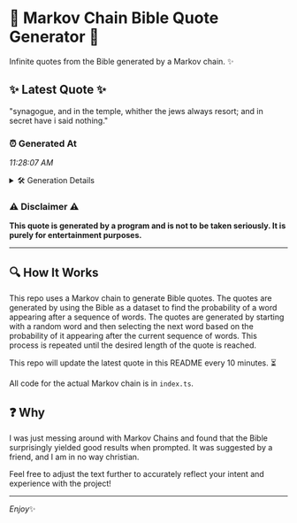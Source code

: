# 📖 Markov Chain Bible Quote Generator 📖

Infinite quotes from the Bible generated by a Markov chain. ✨

## ✨ Latest Quote ✨
"synagogue, and in the temple, whither the jews always resort; and in secret have i said nothing."

### ⏰ Generated At
*11:28:07 AM*

<details>
    <summary>🛠️ Generation Details</summary>
    <p>
        <strong>🌱 Seed:</strong> synagogue,<br>
        <strong>🔄 Iterations:</strong> 16<br>
        <strong>📜 Context History:</strong><br>[ synagogue, ]: and<br>[ synagogue,, and ]: in<br>[ synagogue,, and, in ]: the<br>[ synagogue,, and, in, the ]: temple,<br>[ synagogue,, and, in, the, temple, ]: whither<br>[ synagogue,, and, in, the, temple,, whither ]: the<br>[ and, in, the, temple,, whither, the ]: jews<br>[ in, the, temple,, whither, the, jews ]: always<br>[ the, temple,, whither, the, jews, always ]: resort;<br>[ temple,, whither, the, jews, always, resort; ]: and<br>[ whither, the, jews, always, resort;, and ]: in<br>[ the, jews, always, resort;, and, in ]: secret<br>[ jews, always, resort;, and, in, secret ]: have<br>[ always, resort;, and, in, secret, have ]: i<br>[ resort;, and, in, secret, have, i ]: said<br>[ and, in, secret, have, i, said ]: nothing.<br>
    </p>
</details>

### ⚠️ Disclaimer ⚠️
**This quote is generated by a program and is not to be taken seriously. It is purely for entertainment purposes.**

---

## 🔍 How It Works

This repo uses a Markov chain to generate Bible quotes. The quotes are generated by using the Bible as a dataset to find the probability of a word appearing after a sequence of words. The quotes are generated by starting with a random word and then selecting the next word based on the probability of it appearing after the current sequence of words. This process is repeated until the desired length of the quote is reached.

This repo will update the latest quote in this README every 10 minutes. ⏳

All code for the actual Markov chain is in `index.ts`.

## ❓ Why

I was just messing around with Markov Chains and found that the Bible surprisingly yielded good results when prompted. 
It was suggested by a friend, and I am in no way christian.

Feel free to adjust the text further to accurately reflect your intent and experience with the project!

---

*Enjoy*✨
